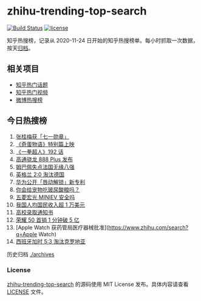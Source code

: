 # zhihu-trending-top-search

[![Build Status](https://github.com/justjavac/zhihu-trending-top-search/workflows/ci/badge.svg?branch=main)](https://github.com/justjavac/zhihu-trending-top-search/actions)
[![license](https://img.shields.io/github/license/justjavac/zhihu-trending-top-search)](https://github.com/justjavac/zhihu-trending-top-search/blob/main/LICENSE)

知乎热搜榜，记录从 2020-11-24 日开始的知乎热搜榜单。每小时抓取一次数据，按天[归档](./archives)。

## 相关项目

- [知乎热门话题](https://github.com/justjavac/zhihu-trending-hot-questions)
- [知乎热门视频](https://github.com/justjavac/zhihu-trending-hot-video)
- [微博热搜榜](https://github.com/justjavac/weibo-trending-hot-search)

## 今日热搜榜

<!-- BEGIN -->
<!-- 最后更新时间 Wed Jun 30 2021 21:13:57 GMT+0800 (China Standard Time) -->

1. [张桂梅获「七一勋章」](https://www.zhihu.com/search?q=张桂梅)
2. [《奇蛋物语》特别篇上映](https://www.zhihu.com/search?q=奇蛋物语)
3. [《一拳超人》192 话](https://www.zhihu.com/search?q=一拳超人)
4. [高通骁龙 888 Plus 发布](https://www.zhihu.com/search?q=骁龙888plus)
5. [姆巴佩失点法国无缘八强](https://www.zhihu.com/search?q=法国队)
6. [英格兰 2:0 淘汰德国](https://www.zhihu.com/search?q=英格兰队)
7. [华为公开「唇动解锁」新专利](https://www.zhihu.com/search?q=唇动解锁)
8. [你会给宠物吃玻尿酸粮吗？](https://www.zhihu.com/search?q=玻尿酸宠物粮)
9. [五菱宏光 MINIEV 安全吗](https://www.zhihu.com/search?q=MINIEV)
10. [我国人均国民收入超 1 万美元](https://www.zhihu.com/search?q=人均国民收入)
11. [高校录取通知书](https://www.zhihu.com/search?q=高校录取通知书)
12. [荣耀 50 首销 1 分钟破 5 亿](https://www.zhihu.com/search?q=荣耀50)
13. [Apple Watch 获药管局医疗器械批准](https://www.zhihu.com/search?q=Apple Watch)
14. [西班牙加时 5:3 淘汰克罗地亚](https://www.zhihu.com/search?q=西班牙队)

<!-- END -->

历史归档 [./archives](./archives)

### License

[zhihu-trending-top-search](https://github.com/justjavac/zhihu-trending-top-search)
的源码使用 MIT License 发布。具体内容请查看 [LICENSE](./LICENSE) 文件。
